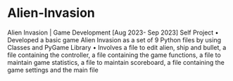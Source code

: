 # Alien-Invasion
Alien Invasion | Game Development [Aug 2023- Sep 2023]
Self Project
• Developed a basic game Alien Invasion as a set of 9 Python files by using Classes and PyGame Library
• Involves a file to edit alien, ship and bullet, a file containing the controller, a file containing the game functions, a file
to maintain game statistics, a file to maintain scoreboard, a file containing the game settings and the main file
